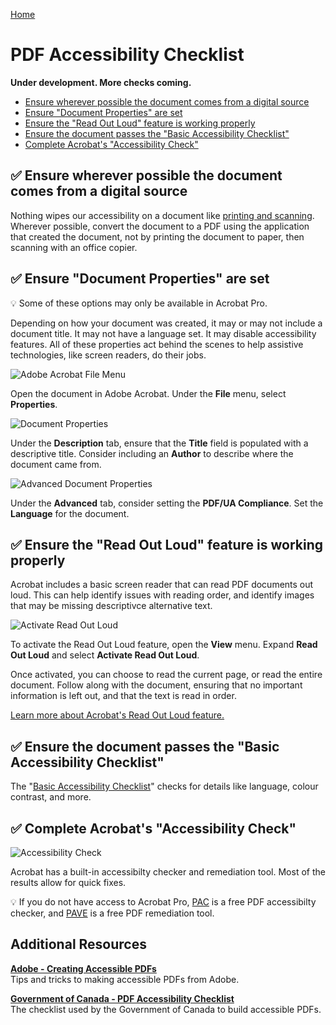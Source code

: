 [Home](https://cityssm.github.io/accessibility-toolbox/)

# PDF Accessibility Checklist

**Under development. More checks coming.**

- [Ensure wherever possible the document comes from a digital source](#-ensure-wherever-possible-the-document-comes-from-a-digital-source)
- [Ensure "Document Properties" are set](#-ensure-document-properties-are-set)
- [Ensure the "Read Out Loud" feature is working properly](#-ensure-the-read-out-loud-feature-is-working-properly)
- [Ensure the document passes the "Basic Accessibility Checklist"](#-ensure-the-document-passes-the-basic-accessibility-checklist)
- [Complete Acrobat's "Accessibility Check"](#-complete-acrobats-accessibility-check)

## ✅ Ensure wherever possible the document comes from a digital source

Nothing wipes our accessibility on a document like
[printing and scanning](https://cityssm.github.io/tip-of-the-month/2024/04-apr/stop-printing-and-scanning.html).
Wherever possible, convert the document to a PDF using the application
that created the document, not by printing the document to paper,
then scanning with an office copier.

## ✅ Ensure "Document Properties" are set

💡 Some of these options may only be available in Acrobat Pro.

Depending on how your document was created, it may or may not include
a document title. It may not have a language set. It may disable
accessibility features. All of these properties act behind the scenes to
help assistive technologies, like screen readers, do their jobs.

![Adobe Acrobat File Menu](./acrobatPropertiesMenu.png)

Open the document in Adobe Acrobat.
Under the **File** menu, select **Properties**.

![Document Properties](./acrobatProperties.png)

Under the **Description** tab, ensure that the **Title** field is populated
with a descriptive title. Consider including an **Author** to describe
where the document came from.

![Advanced Document Properties](./acrobatPropertiesAdvanced.png)

Under the **Advanced** tab, consider setting the **PDF/UA Compliance**.
Set the **Language** for the document.

## ✅ Ensure the "Read Out Loud" feature is working properly

Acrobat includes a basic screen reader that can read PDF documents out loud.
This can help identify issues with reading order, and identify images that
may be missing descriptivce alternative text.

![Activate Read Out Loud](./acrobatReadOutLoadActivate.png)

To activate the Read Out Loud feature, open the **View** menu.
Expand **Read Out Loud** and select **Activate Read Out Loud**.

Once activated, you can choose to read the current page, or read the entire document.
Follow along with the document, ensuring that no important information is left out,
and that the text is read in order.

[Learn more about Acrobat's Read Out Loud feature.](https://cityssm.github.io/tip-of-the-month/2024/03-mar/pdf-read-out-loud.html)

## ✅ Ensure the document passes the "Basic Accessibility Checklist"

The "[Basic Accessibility Checklist](../basicAccessibilityChecklist/README.md)"
checks for details like language, colour contrast, and more.

## ✅ Complete Acrobat's "Accessibility Check"

![Accessibility Check](./acrobatAccessibilityCheck.png)

Acrobat has a built-in accessibilty checker and remediation tool.
Most of the results allow for quick fixes.

💡 If you do not have access to Acrobat Pro,
[PAC](https://pac.pdf-accessibility.org/en) is a free PDF accessibilty checker,
and [PAVE](https://pave-pdf.org/index.html) is a free PDF remediation tool.

## Additional Resources

[**Adobe - Creating Accessible PDFs**](https://helpx.adobe.com/ca/acrobat/using/creating-accessible-pdfs.html)<br />
Tips and tricks to making accessible PDFs from Adobe.

[**Government of Canada - PDF Accessibility Checklist**](https://a11y.canada.ca/en/pdf-accessibility-checklist/)<br />
The checklist used by the Government of Canada to build accessible PDFs.

